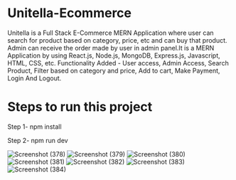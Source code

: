 # Unitella-Ecommerce
Unitella is a Full Stack E-Commerce MERN Application where user can search for product based on category, price, etc and can buy that product. Admin can receive the order made by user in admin panel.It is a MERN Application by using React.js, Node.js, MongoDB,
Express.js, Javascript, HTML, CSS, etc. Functionality Added - User access, Admin Access, Search Product,
Filter based on category and price, Add to cart, Make Payment, Login And Logout.

# Steps to run this project
 Step 1- npm install
 
 Step 2- npm run dev

![Screenshot (378)](https://github.com/arman189/Unitella-Ecommerce/assets/70680425/ac29ca45-8dc3-4dc9-951e-2094a90f3823)
![Screenshot (379)](https://github.com/arman189/Unitella-Ecommerce/assets/70680425/e4856eaf-c5ea-4e18-93eb-118467b0bb17)
![Screenshot (380)](https://github.com/arman189/Unitella-Ecommerce/assets/70680425/d3b82b4d-0569-461e-b68d-a1f26dcd7490)
![Screenshot (381)](https://github.com/arman189/Unitella-Ecommerce/assets/70680425/3497ce31-4c60-4d21-bfe7-8e0b51ced593)
![Screenshot (382)](https://github.com/arman189/Unitella-Ecommerce/assets/70680425/38cbcaf9-c95f-4672-8014-9aacbc18a583)
![Screenshot (383)](https://github.com/arman189/Unitella-Ecommerce/assets/70680425/c8a16cd4-ca23-4ee6-9a01-ad6f7bf80267)
![Screenshot (384)](https://github.com/arman189/Unitella-Ecommerce/assets/70680425/32950825-7727-481b-93ba-5615fd3138f5)
